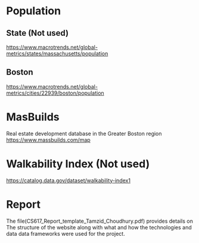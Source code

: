 # Population
## State (Not used)
https://www.macrotrends.net/global-metrics/states/massachusetts/population
## Boston
https://www.macrotrends.net/global-metrics/cities/22939/boston/population

# MasBuilds
Real estate development database in the Greater Boston region
https://www.massbuilds.com/map

# Walkability Index (Not used)
https://catalog.data.gov/dataset/walkability-index1

# Report
The file(CS617_Report_template_Tamzid_Choudhury.pdf) provides details on The
structure of the website along with what and how the technologies and data
data frameworks were used for the project. 
